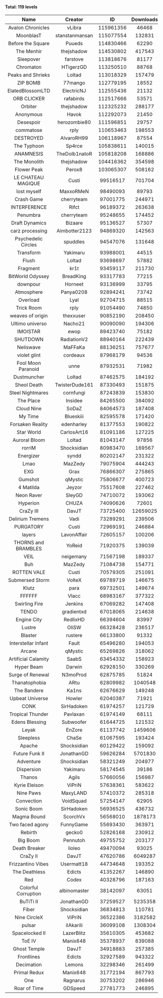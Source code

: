 #### Total: 119 levels

| Name | Creator | ID | Downloads | Likes |
|:---:|:---:|:---:|:---:|:---:|
| Avalon Chronicles | vLibra | 115961356 | 46468 | 1509
| MoonblasT | stanstanmansan | 115077554 | 132831 | 4207
| Before the Square | Puueds | 114830466 | 62290 | 2003
| The Menhir | thejshadow | 114530802 | 417543 | 14707
| Sleepover | farstove | 113818676 | 81177 | 3855
| Chromaton | HTigerzGD | 113250510 | 88768 | 3174
| Peaks and Shrieks | Loltad | 113018329 | 157479 | 5810
| ZIP BOMB | 77mango | 112779195 | 18552 | 706
| ElatedBlossomLTD | ElectricNJ | 112555436 | 21132 | 732
| ORB CLICKER | rafabirds | 112517666 | 53571 | 2357
| Orbiter | thejshadow | 112325232 | 288177 | 8327
| Anonymous | Havok | 112292073 | 21450 | 838
| Desespoir | herozombie80 | 111596851 | 29757 | 1831
| commatose | rply | 110653463 | 198553 | 10083
| DESTROYED | AlvaroRH99 | 106118967 | 87554 | 2743
| The Typhoon | Sp4rce | 105838611 | 140015 | 5516
| ANAMNESIS | TheDolb1natoR | 105818208 | 168886 | 8858
| The Monolith | thejshadow | 104416362 | 354598 | 8717
| Flower Peak | Perox8 | 103065307 | 508162 | 15307
| LE CHATEAU MAGIQUE | Custi | 99516517 | 701704 | 22975
| lost myself | MaxxoRMeN | 98490093 | 89793 | 4976
| Crash Game | cherryteam | 97001775 | 244971 | 12643
| INTERFERENCE | Rifct | 96189372 | 263638 | 9769
| Penumbra | cherryteam | 95248655 | 174452 | 9427
| Draft Dynamics | Bizaare | 95136527 | 57307 | 3248
| carz processing | Aimbotter2123 | 94869320 | 142563 | 4135
| Psychedelic Circles | spuddles | 94547076 | 131648 | 5480
| Transform | Yakimaru | 93988001 | 44515 | 1953
| Flush | Loltad | 93698697 | 57882 | 2720
| Fragment | kr1t | 93459117 | 211730 | 6728
| BitWorld Odyssey | BreadKing | 93317783 | 77215 | 4699
| downpour | Horneet | 93136999 | 33795 | 1934
| Atmosphere | Panya0208 | 92894241 | 73742 | 4870
| Overload | Lyal | 92704715 | 88515 | 4833
| Trick Room | rply | 91054490 | 74850 | 3371
| weaves of origin  | thexxuser | 90852190 | 208450 | 7437
| Ultimo universo | Nacho21 | 90090090 | 194306 | 11636
| IMOISTAR | ewop | 89423740 | 75182 | 3745
| SHUTDOWN | RadiationV2 | 88940164 | 222439 | 8540
| Neliswave | MaFFaKa | 88136251 | 757677 | 35302
| violet glint | cordeaux | 87968179 | 94536 | 3918
| Fool Moon Paranoid | unne | 87932531 | 71982 | 3392
| Dustmuncher | Loltad | 87462575 | 184192 | 7170
| Sheol Death | TwisterDude161 | 87330493 | 151875 | 5633
| Steel Nightmares | cornfungi | 87243839 | 153830 | 6275
| The  Place | Insidee | 84265500 | 384092 | 10396
| Cloud Nine | SoDaZ | 84064573 | 187408 | 6900
| My Time | Blueskiii | 82595578 | 171420 | 10256
| Forsaken Reality | edenharley | 81377553 | 190822 | 8430
| Star World | CarlosArt16 | 81091186 | 127225 | 6846
| Auroral Bloom | Loltad | 81043147 | 97856 | 5647
| rorriM | Shocksidian | 80983470 | 169567 | 7536
| Energizer | syndd | 80202147 | 231322 | 12767
| Lmao | MazZedy | 79075904 | 444243 | 23703
| EXG | Grax | 76866307 | 275865 | 13941
| Gumshot | qMystic | 75806677 | 400723 | 21571
| 4 Matilda | Jeyzor | 75517608 | 227462 | 10520
| Neon Raver | SleyGD | 74710072 | 193062 | 7864
| Hyperion | CHUZA | 74090626 | 72601 | 3955
| CraZy III | DavJT | 73725400 | 12659025 | 667782
| Delirium Tremens | Vadi | 73289291 | 239506 | 12311
| PURGATORY | Custi | 72969191 | 246884 | 11724
| layers | LavonAffair | 72605157 | 100206 | 4713
| THORNS and BRAMBLES | YoReid | 71920375 | 139039 | 7365
| VEIL | neigemany | 71567198 | 189337 | 8854
| Buh | MazZedy | 71084738 | 154771 | 9249
| ROTTEN VALE | Custi | 70579305 | 251091 | 11248
| Submersed Storm |  VolteX | 69789719 | 146675 | 7093
| Klutz | para | 69732501 | 149674 | 7256
| FFFFFF | Vlacc | 68983167 | 377322 | 16567
| Swirling Fire | Jenkins | 67069282 | 147408 | 7273
| TENDO | gradientxd | 67018065 | 214638 | 13945
| Engine City | RedlixHD | 66394604 | 83997 | 5252
| Lustre | OliSW | 66328428 | 236517 | 6884
| Blaster | rustere | 66133800 | 91332 | 3718
| Interstellar Infant | Fault | 65496280 | 194053 | 14089
| Arcane | qMystic | 65269826 | 318062 | 24267
| Artificial Calamity | SaabS | 63454332 | 158923 | 5038
| Hyper Beam | Darwin | 62928150 | 330269 | 9796
| Surge of Renewal | N3moProd | 62875785 | 51824 | 3245
| Thanatophobia | ARtu | 62809982 | 1040548 | 61250
| The Bandere | Ka1ns | 62676629 | 149248 | 5219
| Upbeat Universe | Howler | 62040387 | 71921 | 4012
| CONK | SirHadoken | 61974257 | 121729 | 4976
| Tropical Thunder | Pavlaxan | 61974149 | 68111 | 3983
| Edens Blessing | Subwoofer | 61644725 | 121532 | 6701
| Leyak | EnZore | 61137742 | 1459606 | 86294
| Sleepless | ChaSe | 61067595 | 193424 | 11365
| Apache | Shocksidian | 60129422 | 159092 | 7599
| Future Funk II | JonathanGD | 59626284 | 5701830 | 281276
| Adventure | Shocksidian | 58321249 | 204977 | 7294
| Dispersion | Yakimaru | 58174545 | 39186 | 2127
| Thanos | Agils | 57660056 | 156987 | 9934
| Kyrie Eleison | ViPriN | 57638361 | 583622 | 25086
| Nine Paws | MaxyLAND | 57410372 | 285318 | 17172
| Convection | VoidSquad | 57254147 | 62905 | 3006
| Sonic Boom | SirHadoken | 56936525 | 436732 | 13684
| Magma Bound | ScorchVx | 56568010 | 1878173 | 122712
| Two faced agony | FunnyGame | 55693430 | 363971 | 17401
| Rebirth | gecko0 | 52826168 | 230912 | 15194
| Big Boom | Pennutoh | 49755752 | 203177 | 12800
| Death Breaker | lioleo | 49470094 | 93025 | 4253
| CraZy II | DavJT | 47620786 | 6049287 | 299282
| Frizzantino Vibes | Usermatt18 | 44734648 | 193352 | 13208
| The Deathless | Edicts | 41352267 | 146890 | 10062
| Red | Codex | 40328796 | 187163 | 11927
| Colorful Corruption | albinomaster | 38142097 | 63051 | 2656
| BuTiTi II | JonathanGD | 37259527 | 5235358 | 275952
| Fiber | Shocksidian | 36834813 | 110781 | 9059
| Nine CircleX | ViPriN | 36522386 | 3182582 | 133780
| pulsar | iIAkariIi | 36099108 | 1308304 | 155654
| Spacelocked II | LazerBlitz | 35610305 | 453682 | 31459
| ToE IV  | Manix648 | 35378937 | 839088 | 49809
| Ghost Temple | DavJT | 34918883 | 257385 | 16105
| Frontlines | Edicts | 32927589 | 943322 | 57667
| Decimation | Lemons | 32298346 | 261499 | 20213
| Primal Redux | Manix648 | 31772194 | 867793 | 61577
| One | Ragnarus | 30753202 | 286946 | 23329
| Roar of Time | GDSpeed | 27781773 | 246895 | 18694
